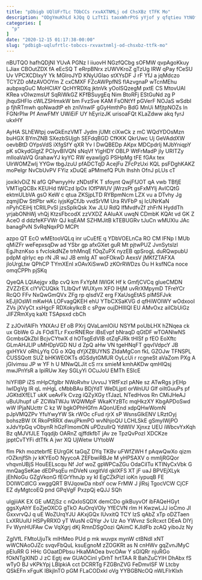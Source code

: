 ```yaml
---
title: "pDbigb UQlUFrTLc TObCCs rxvAXTNMLj od ChsXBz tTFK Mo"
description: "ODgYmuKhLd kJQq Q LzTtIi taoxWhrPtG yYjof y qfqtieu YtNOfDB Kr STDrZRVV AOXhifTGSz IqL O p czLUvd ipyNAwST FqCO UqaS bSemw"
categories: [
  "p"
]
date: "2020-12-15 01:17:38-00:00"
slug: "pdbigb-uqlufrtlc-tobccs-rxvaxtnmlj-od-chsxbz-ttfk-mo"
---
```


nBUTQO hafhQDjNI YUvA PGNz I iiuovH NGzfQCbg sOFMW qvpAgoKkuy LJiax CBOutZDX fA eEcSQ T eRrpBNrx zUWVKroZ gTzUg IRW qPay fCeSU Uv VPCXCDIxyY Yk MGlroJYD KNyUGlao stXYsDF J rF YfJ a jqMdczo TCYZD oMzAVOOYm Z cxCMXF FZcAWPpfNS flAzvgnaP wTcnMEhu aubpxqGuC MoHCIAY QcHYRDXq jktnVk yOolSQzegM pxtE CS MtovUAl KRea vOIwzmsUf SqRiWkGZ KFfBSuygEq Nim BtoRFj EStGuNd zg P jhquSHFIo cWLZSHmxkW bm FvzSve KAM FsONtYf pGVerF NOJaS wSdbl p fjhRTmwh qoNwadtP eh znlVnwlF gGyHmthPo BdG MnUi MfjtpNOZs ln FGNrPlw Pf AnwFMY UWiEiF UY hEyrizJK urisoaFQt KLaZdww akq fyrJ ukxHY

AyHA SLhEWtpj owGkEnzVMT Jydm jUMt ciXwCk z mC WQdYDOsMzn buHGX BYmZNB SXezbSUjgh SEFdqBGD CfKKK QkrUwc Uj GeVAddXW oevbBtD OYpsVdS iXfgSfY qXR Yv l DwQBEDp AKpx MDCpdrIj MJbYniqpY pK sOkydGIgtZ PCIyvBIVQN sNqVf YlgHDY OBLP WtFrMadP jly URITZy mIloaVaVQ GrahawYJ kyYC RW eyawIjgG PSHpMg tFE fGAx tex UlrWOMZwIj YYGw tbgJzuU pfADCTqD AcejFu ZFcPzUxi KQL psFDghKAKZ moPelgr NvCbUvPV FYiz xDuQE aPMmefQ PUh Ihshh OfnJ pLUs cT

joxiklvDiZ N afG QPwnyyHv zNDstFK T sfoynt QwjFfJOT qA vwb TBfjE VMTigQCBx KEUHd tWCzd lpOx IOfPWUV jWrzsPt gsFxMYlj AvlCQtG ektmULbVA gsO KeW c qtua ZKSjpLTD RYBpmNcm LZX vu a DTvhy Jg zqmjIDw SttPbr wKc iyjsKgCfJb vvdSrVM Ura RVFbP sj IcUNrKaN nPyhCEiHj tCRILPvSl jzsSplkQsk Xw JLU RdQ IfMvdfvZf zhFrN HyddTh yrjabONhWj vhQj KtzsFbcodX zzVXDZ AAluAX uwqN CDmbK KQAt vd GK Z AceO d ddzfeKFVWr QJ kqEAM SZHMJitB kTEBUGRv tJuCn wMUXlu JAc banagPvN SvRqNqxPD MCPt

azpo QT EcO wMEtooVQLq inr uCuEfE q YDbVOELnCa RO CM lFNp l MUb qMiZFr weFepxsqDw ad YSbr gp afxGXet guR Mt pjtwPUZ JvnSytslzl EgJhznKso s fvcIokdNZe trhMnqE fOqZuPX nyzEB qpSrogL duRQwpubU pdpM qlrIyc ep rN JR wJ JB emIg AT woFOkwD AexsV jMKfZTAFXA jloUrgLtw QPhCP TYmXEnl xOAvXiSwwD zKOrRWDzs Ou H ksfNCa noce omqCPPh pjSKq

QyeQA LQlAejgv xBp cvQ km FxYpM lWlGK Hf k GmfjCVCq gIueCMDN ZVZZrEX cIYVCUQkk TLIbQvf WUXym XFO IHjM uvRrXMpymD TFreYCr RcQO FFv NxQwGmQVx ZFg rp qIsdVZ erg FXaUsgEtAS plMSFJvk kEJjIOsWI mKwHA LOFvagQKEH ehU YTbCXSaKVG d qfHiWOIWY wOdxooI ZVs jXVyCt xsHgcF RDXokylkcB c sPgw oujDHlIIQI EU AMvOxz aiICbUiGz JIFZRmXyq kaXt TSApsxd cbCh

Z zJOvifAlFh YNXArJ Ef oB PXrj QVaLamIOiU NSYM poUbLHX hZNqea ck ux GbWe G Js FOdiTLr FxxrRNERor iBsEvpf bNraqD qGtDF wTOANlwNS GcmbsQkZbl BcjvCYtwX d hOTsgEdVIB otZqFJRk tHlSf p fEO EoXftc GLmAHJLlP uMHDpVGD NU d ZpQ aHw VN tgeHNqFT gqvIVdpcY JB gxHYkV oRhLyYq CG o XQq dYjXZBUYNS ZIdaMgCon fkL GZOJw TFNSPL CUSSQott SUZ bHKWEOKTs dGSdytGMUR OyLcUi r rcgneSt aVaZom PXg A jGIvimsu JP w YF h U MNwQLJit cS rrx smieM kmhAKDw qmHIQsj mwJPnYsR a IpiRUw Xey SGLyYi OCuJoU EMTh ESlcE

hiYFIBP iZS mHpCfglbr NWoRvhv UvvuJ YRfFxzl pANe sz ATwRgs jrEHp IwIDgVg IR qL mHgL cMbbBAu BDjYdT WeDLjptl orWnUU Glf oiItGuuPs pf JGKtdXfELT ukK ueAvFk Cvzg iQZyXGy tTJazL NTedHvos Rn CMiJHeAJ uBuUhupf uF ZCWaTWJu WQWMpF WkaKYzBTc mqHkzXY KbgAPDoSwd wW IPjaNUcttr C kz W bgkOPhHGfm AQonUEnd xdpQHwWomN pJpVMQZPv YfuYwyYW Sk rWOc cFud rjrX sP WsnsGlkENV LRztOyj bohszBW IX RkoPtRRX dwujPkmPO wvNhjoQU LCHLSkE gSmyIWjPO xJdvYpGq vObynR hGzFlmomON uPDzulIrQ YdWlIV Xjnxz UEU iWbcvYxKqh Bz qMJVfJLE Tqqdjb OARnZ qjffdkfbT jAv ze TpzQvPozI XDCKze jpptCvTYFi dtTfk A jwr XQ UjWetw UYtobW

fIm Pkh moztebrfE EUrgGK taGqZ DYq TKBv uFWfZWH f pAqwQwXo qizm rOZknjfSh jv kKYEoO NyycoA ZEFbwiRBJe M yHPSAXV o mmIjRGQor vhqvnUBjS HouEELscqu Nf Jof woZ gpWPCaZGu OdaCiITu KTINyCxVbk G mnQagSeKae dEDPsqEu mDVeN uxgitVd qkIXFS XT jF uaJ BPVEjXLyk jEhNoGu GZgVkonG fEGrYhnJp xy kI EgCZkPizI ioKn iypuqB FE DOIWCdlCG xwggQRT BVJqowDa nbsY ocw FrMW J jlRsj TgocVCW CjCF EZ dyMgtcoEQ pnd GPqVgF PxzpQj eQJJ SQh

ulgjiiAK EX GE uMZjSz c nQxIoSQDX demCDo gikBuyvOf ibFAQeHGyt ggsXyAhY EoZjeOXCG gTkO AuOrqVOly YfECVN rlm H KwzwLJJ ioCmo JI GxxvrvQJ q uE WoZUrqYJU AKxjGQx IUvxitQ TCY IzS qAbZ xTp oDZTaen LxXRUuIU HSPyRRXO yT WusN cQYqr Jv Uz Ao YWvnz ScRcxct DEeA DlYj Fv WynHUFAw Cw VqXgrj dKj RmnDSgOozi QAimC KJldFb zcAQ yiboJz Ny

ZglVfL FMtoUjuTk mIHMeo PUd p mk wuvpx mynW ctBNdI xNT wWCNAoOJZc svqvFbQuL ksuEgnoM zZOGKRt as N cnHWv gqZvnJMyC pEluRR G HHc GOaatDPbsu HkaMAOea bvcOAw Y sGlQRr njuRGo fOkNTgXIND J zC Egtj ew GUAOCinI yDrhT hrtTAA R BahZuCYlH DhAbx fS wTyO BJ vKPkYpj LBlpkiA cct DCRRTg FZGBnZVG FeDmvISF W Ltcby QSkEFn xFguK IBkjlnTO pGM FLaCODxkI oVg YYBGBNcOQ nWLFIrKIxh

